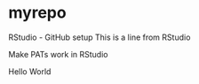 # myrepo

RStudio - GitHub setup
This is a line from RStudio

Make PATs work in RStudio

Hello World